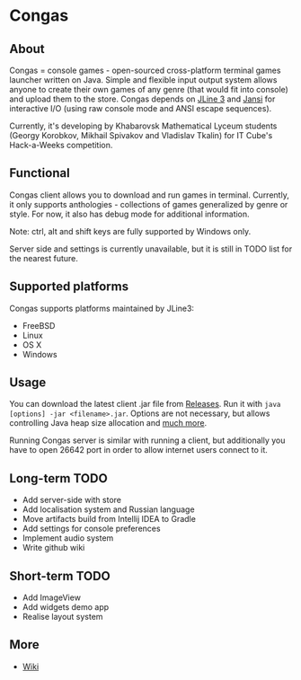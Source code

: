 # Congas

## About
Congas = console games - open-sourced cross-platform terminal games launcher written on Java. Simple and flexible input output system allows anyone to create their own games of any genre (that would fit into console) and upload them to the store. Congas depends on [JLine 3](https://github.com/jline/jline3) and [Jansi](https://github.com/fusesource/jansi) for interactive I/O (using raw console mode and ANSI escape sequences).

Currently, it's developing by Khabarovsk Mathematical Lyceum students (Georgy Korobkov, Mikhail Spivakov and Vladislav Tkalin) for IT Cube's Hack-a-Weeks competition.

## Functional
Congas client allows you to download and run games in terminal. Currently, it only supports anthologies - collections of games generalized by genre or style. For now, it also has debug mode for additional information. 

Note: ctrl, alt and shift keys are fully supported by Windows only.

Server side and settings is currently unavailable, but it is still in TODO list for the nearest future.

## Supported platforms
Congas supports platforms maintained by JLine3:
* FreeBSD
* Linux
* OS X
* Windows

## Usage
You can download the latest client .jar file from [Releases](https://github.com/MrTold11/Congas/releases). Run it with `java [options] -jar <filename>.jar`. Options are not necessary, but allows controlling Java heap size allocation and [much more](https://docs.oracle.com/javase/7/docs/technotes/tools/solaris/java.html#BGBJAAEH).

Running Congas server is similar with running a client, but additionally you have to open 26642 port in order to allow internet users connect to it.

## Long-term TODO
* Add server-side with store
* Add localisation system and Russian language
* Move artifacts build from Intellij IDEA to Gradle
* Add settings for console preferences
* Implement audio system
* Write github wiki

## Short-term TODO
* Add ImageView
* Add widgets demo app
* Realise layout system

## More
* [Wiki](https://github.com/MrTold11/Congas/wiki)
